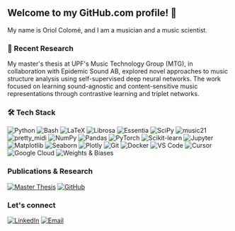 ## Welcome to my GitHub.com profile! 👋
My name is Oriol Colomé, and I am a musician and a music scientist. 

### 🔬 Recent Research
My master's thesis at UPF's Music Technology Group (MTG), in collaboration with Epidemic Sound AB, explored novel approaches to music structure analysis using self-supervised deep neural networks. The work focused on learning sound-agnostic and content-sensitive music representations through contrastive learning and triplet networks.

### 🛠️ Tech Stack
![Python](https://img.shields.io/badge/-Python-3776AB?style=flat&logo=Python&logoColor=white)
![Bash](https://img.shields.io/badge/-Bash-4EAA25?style=flat&logo=GNU-Bash&logoColor=white)
![LaTeX](https://img.shields.io/badge/-LaTeX-008080?style=flat&logo=LaTeX&logoColor=white)
![Librosa](https://img.shields.io/badge/-Librosa-FF6B6B?style=flat)
![Essentia](https://img.shields.io/badge/-Essentia-00A4EF?style=flat)
![SciPy](https://img.shields.io/badge/-SciPy-8CAAE6?style=flat&logo=scipy&logoColor=white)
![music21](https://img.shields.io/badge/-music21-2E6E41?style=flat)
![pretty_midi](https://img.shields.io/badge/-pretty__midi-FFA500?style=flat)
![NumPy](https://img.shields.io/badge/-NumPy-013243?style=flat&logo=numpy&logoColor=white)
![Pandas](https://img.shields.io/badge/-Pandas-150458?style=flat&logo=pandas&logoColor=white)
![PyTorch](https://img.shields.io/badge/-PyTorch-EE4C2C?style=flat&logo=pytorch&logoColor=white)
![Scikit-learn](https://img.shields.io/badge/-Scikit--learn-F7931E?style=flat&logo=scikit-learn&logoColor=white)
![Jupyter](https://img.shields.io/badge/-Jupyter-F37626?style=flat&logo=jupyter&logoColor=white)
![Matplotlib](https://img.shields.io/badge/-Matplotlib-11557C?style=flat)
![Seaborn](https://img.shields.io/badge/-Seaborn-3776AB?style=flat)
![Plotly](https://img.shields.io/badge/-Plotly-3F4F75?style=flat&logo=plotly&logoColor=white)
![Git](https://img.shields.io/badge/-Git-F05032?style=flat&logo=git&logoColor=white)
![Docker](https://img.shields.io/badge/-Docker-2496ED?style=flat&logo=docker&logoColor=white)
![VS Code](https://img.shields.io/badge/-VS%20Code-007ACC?style=flat&logo=visual-studio-code&logoColor=white)
![Cursor](https://img.shields.io/badge/-Cursor-000000?style=flat&logo=cursor&logoColor=white)
![Google Cloud](https://img.shields.io/badge/-Google%20Cloud-4285F4?style=flat&logo=google-cloud&logoColor=white)
![Weights & Biases](https://img.shields.io/badge/-W%26B-FFBE00?style=flat&logo=weightsandbiases&logoColor=white)

### Publications & Research
[![Master Thesis](https://img.shields.io/badge/-Master%20Thesis-4285F4?style=flat&logo=read-the-docs&logoColor=white)](https://zenodo.org/records/8380670)
[![GitHub](https://img.shields.io/badge/-Research%20Code-181717?style=flat&logo=github&logoColor=white)](https://github.com/oriolcolomefont/Uncovering-High-Level-Content-in-the-Time-Domain)

### Let's connect
[![LinkedIn](https://img.shields.io/badge/-LinkedIn-0077B5?style=flat&logo=LinkedIn&logoColor=white)](https://www.linkedin.com/in/ocf/)
[![Email](https://img.shields.io/badge/-Email-D14836?style=flat&logo=Gmail&logoColor=white)](mailto:oriolcolomefont@gmail.com)
